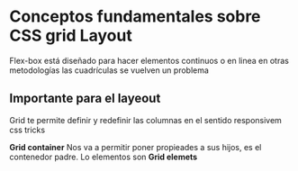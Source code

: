 # Conceptos fundamentales sobre CSS grid Layout
Flex-box está diseñado para hacer elementos continuos o en linea
en otras metodologías las cuadrículas se vuelven un problema

## Importante para el layeout 
Grid te permite definir y redefinir las columnas en el sentido responsivem css tricks 

**Grid container** Nos va a permitir poner propieades a sus hijos, es el contenedor padre. Lo elementos son **Grid elemets**